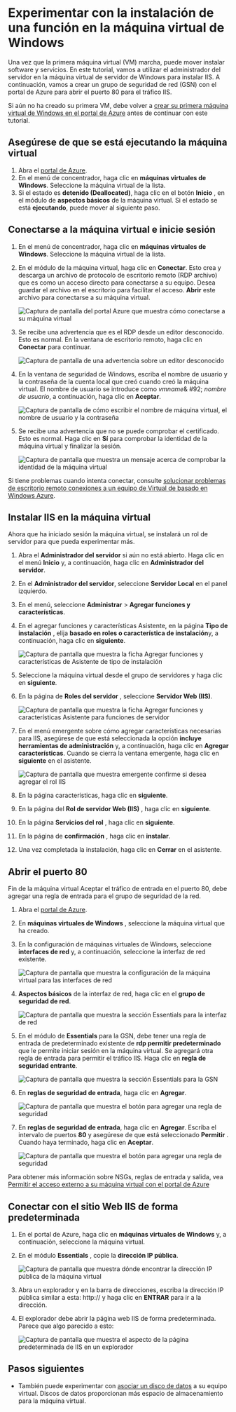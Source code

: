 <properties
    pageTitle="Instalar IIS en su primera máquina virtual de Windows | Microsoft Azure"
    description="Experimentar con la primera máquina virtual de Windows mediante la instalación de IIS y abrir el puerto 80 con el portal de Azure."
    keywords=""
    services="virtual-machines-windows"
    documentationCenter=""
    authors="cynthn"
    manager="timlt"
    editor=""
    tags="azure-resource-manager"/>
<tags
    ms.service="virtual-machines-windows"
    ms.workload="infrastructure-services"
    ms.tgt_pltfrm="vm-windows"
    ms.devlang="na"
    ms.topic="article"
    ms.date="09/06/2016"
    ms.author="cynthn"/>

# <a name="experiment-with-installing-a-role-on-your-windows-vm"></a>Experimentar con la instalación de una función en la máquina virtual de Windows
    
Una vez que la primera máquina virtual (VM) marcha, puede mover instalar software y servicios. En este tutorial, vamos a utilizar el administrador del servidor en la máquina virtual de servidor de Windows para instalar IIS. A continuación, vamos a crear un grupo de seguridad de red (GSN) con el portal de Azure para abrir el puerto 80 para el tráfico IIS. 

Si aún no ha creado su primera VM, debe volver a [crear su primera máquina virtual de Windows en el portal de Azure](virtual-machines-windows-hero-tutorial.md) antes de continuar con este tutorial.

## <a name="make-sure-the-vm-is-running"></a>Asegúrese de que se está ejecutando la máquina virtual

1. Abra el [portal de Azure](https://portal.azure.com).
2. En el menú de concentrador, haga clic en **máquinas virtuales de Windows**. Seleccione la máquina virtual de la lista.
3. Si el estado es **detenido (Deallocated)**, haga clic en el botón **Inicio** , en el módulo de **aspectos básicos** de la máquina virtual. Si el estado se está **ejecutando**, puede mover al siguiente paso.

## <a name="connect-to-the-virtual-machine-and-sign-in"></a>Conectarse a la máquina virtual e inicie sesión

1.  En el menú de concentrador, haga clic en **máquinas virtuales de Windows**. Seleccione la máquina virtual de la lista.

3. En el módulo de la máquina virtual, haga clic en **Conectar**. Esto crea y descarga un archivo de protocolo de escritorio remoto (RDP archivo) que es como un acceso directo para conectarse a su equipo. Desea guardar el archivo en el escritorio para facilitar el acceso. **Abrir** este archivo para conectarse a su máquina virtual.

    ![Captura de pantalla del portal Azure que muestra cómo conectarse a su máquina virtual](./media/virtual-machines-windows-hero-tutorial/connect.png)

4. Se recibe una advertencia que es el RDP desde un editor desconocido. Esto es normal. En la ventana de escritorio remoto, haga clic en **Conectar** para continuar.

    ![Captura de pantalla de una advertencia sobre un editor desconocido](./media/virtual-machines-windows-hero-tutorial/rdp-warn.png)

5. En la ventana de seguridad de Windows, escriba el nombre de usuario y la contraseña de la cuenta local que creó cuando creó la máquina virtual. El nombre de usuario se introduce como *vmname*& #92; *nombre de usuario*, a continuación, haga clic en **Aceptar**.

    ![Captura de pantalla de cómo escribir el nombre de máquina virtual, el nombre de usuario y la contraseña](./media/virtual-machines-windows-hero-tutorial/credentials.png)
    
6.  Se recibe una advertencia que no se puede comprobar el certificado. Esto es normal. Haga clic en **Sí** para comprobar la identidad de la máquina virtual y finalizar la sesión.

    ![Captura de pantalla que muestra un mensaje acerca de comprobar la identidad de la máquina virtual](./media/virtual-machines-windows-hero-tutorial/cert-warning.png)


Si tiene problemas cuando intenta conectar, consulte [solucionar problemas de escritorio remoto conexiones a un equipo de Virtual de basado en Windows Azure](virtual-machines-windows-troubleshoot-rdp-connection.md).


## <a name="install-iis-on-your-vm"></a>Instalar IIS en la máquina virtual

Ahora que ha iniciado sesión la máquina virtual, se instalará un rol de servidor para que pueda experimentar más.

1. Abra el **Administrador del servidor** si aún no está abierto. Haga clic en el menú **Inicio** y, a continuación, haga clic en **Administrador del servidor**.
2. En el **Administrador del servidor**, seleccione **Servidor Local** en el panel izquierdo. 
3. En el menú, seleccione **Administrar** > **Agregar funciones y características**.
4. En el agregar funciones y características Asistente, en la página **Tipo de instalación** , elija **basado en roles o característica de instalación**y, a continuación, haga clic en **siguiente**.

    ![Captura de pantalla que muestra la ficha Agregar funciones y características de Asistente de tipo de instalación](./media/virtual-machines-windows-hero-tutorial/role-wizard.png)

5. Seleccione la máquina virtual desde el grupo de servidores y haga clic en **siguiente**.
6. En la página de **Roles del servidor** , seleccione **Servidor Web (IIS)**.

    ![Captura de pantalla que muestra la ficha Agregar funciones y características Asistente para funciones de servidor](./media/virtual-machines-windows-hero-tutorial/add-iis.png)

7. En el menú emergente sobre cómo agregar características necesarias para IIS, asegúrese de que está seleccionada la opción **incluye herramientas de administración** y, a continuación, haga clic en **Agregar características**. Cuando se cierra la ventana emergente, haga clic en **siguiente** en el asistente.

    ![Captura de pantalla que muestra emergente confirme si desea agregar el rol IIS](./media/virtual-machines-windows-hero-tutorial/confirm-add-feature.png)

8. En la página características, haga clic en **siguiente**.
9. En la página del **Rol de servidor Web (IIS)** , haga clic en **siguiente**. 
10. En la página **Servicios del rol** , haga clic en **siguiente**. 
11. En la página de **confirmación** , haga clic en **instalar**. 
12. Una vez completada la instalación, haga clic en **Cerrar** en el asistente.



## <a name="open-port-80"></a>Abrir el puerto 80 

Fin de la máquina virtual Aceptar el tráfico de entrada en el puerto 80, debe agregar una regla de entrada para el grupo de seguridad de la red. 

1. Abra el [portal de Azure](https://portal.azure.com).
2. En **máquinas virtuales de Windows** , seleccione la máquina virtual que ha creado.
3. En la configuración de máquinas virtuales de Windows, seleccione **interfaces de red** y, a continuación, seleccione la interfaz de red existente.

    ![Captura de pantalla que muestra la configuración de la máquina virtual para las interfaces de red](./media/virtual-machines-windows-hero-tutorial/network-interface.png)

4. **Aspectos básicos** de la interfaz de red, haga clic en el **grupo de seguridad de red**.

    ![Captura de pantalla que muestra la sección Essentials para la interfaz de red](./media/virtual-machines-windows-hero-tutorial/select-nsg.png)

5. En el módulo de **Essentials** para la GSN, debe tener una regla de entrada de predeterminado existente de **rdp permitir predeterminado** que le permite iniciar sesión en la máquina virtual. Se agregará otra regla de entrada para permitir el tráfico IIS. Haga clic en **regla de seguridad entrante**.

    ![Captura de pantalla que muestra la sección Essentials para la GSN](./media/virtual-machines-windows-hero-tutorial/inbound.png)

6. En **reglas de seguridad de entrada**, haga clic en **Agregar**.

    ![Captura de pantalla que muestra el botón para agregar una regla de seguridad](./media/virtual-machines-windows-hero-tutorial/add-rule.png)

7. En **reglas de seguridad de entrada**, haga clic en **Agregar**. Escriba el intervalo de puertos **80** y asegúrese de que está seleccionado **Permitir** . Cuando haya terminado, haga clic en **Aceptar**.

    ![Captura de pantalla que muestra el botón para agregar una regla de seguridad](./media/virtual-machines-windows-hero-tutorial/port-80.png)
 
Para obtener más información sobre NSGs, reglas de entrada y salida, vea [Permitir el acceso externo a su máquina virtual con el portal de Azure](virtual-machines-windows-nsg-quickstart-portal.md)
 
## <a name="connect-to-the-default-iis-website"></a>Conectar con el sitio Web IIS de forma predeterminada

1. En el portal de Azure, haga clic en **máquinas virtuales de Windows** y, a continuación, seleccione la máquina virtual.
2. En el módulo **Essentials** , copie la **dirección IP pública**.

    ![Captura de pantalla que muestra dónde encontrar la dirección IP pública de la máquina virtual](./media/virtual-machines-windows-hero-tutorial/ipaddress.png)

2. Abra un explorador y en la barra de direcciones, escriba la dirección IP pública similar a esta: http://<publicIPaddress> y haga clic en **ENTRAR** para ir a la dirección.
3. El explorador debe abrir la página web IIS de forma predeterminada. Parece que algo parecido a esto:

    ![Captura de pantalla que muestra el aspecto de la página predeterminada de IIS en un explorador](./media/virtual-machines-windows-hero-tutorial/iis-default.png)

    

## <a name="next-steps"></a>Pasos siguientes

- También puede experimentar con [asociar un disco de datos](virtual-machines-windows-attach-disk-portal.md) a su equipo virtual. Discos de datos proporcionan más espacio de almacenamiento para la máquina virtual.
